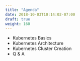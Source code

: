 ```yaml
---
title: "Agenda"
date: 2018-10-03T10:14:02-07:00
draft: true
weight: 160
---
```


* Kubernetes Basics
* Kubernetes Architecture
* Kubernetes Cluster Creation
* Q & A
